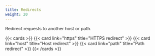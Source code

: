 ```yaml
---
title: Redirects
weight: 20
---
```


Redirect requests to another host or path. 

{{< cards >}}
  {{< card link="https" title="HTTPS redirect" >}}
  {{< card link="host" title="Host redirect" >}}
  {{< card link="path" title="Path redirect" >}}
{{< /cards >}}
